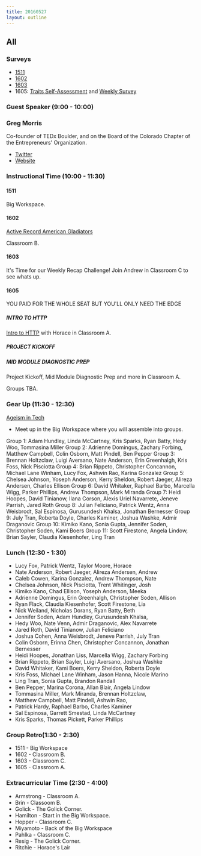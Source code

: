 ```yaml
---
title: 20160527
layout: outline
---
```

## All

### Surveys

* [1511](http://goo.gl/forms/wGiSUJIYFkaNN18i2)
* [1602](https://docs.google.com/forms/d/1U4-V9TbuTibNCejKRgA75cGoh-NrUVOrh3z9VgOkrkQ/viewform)
* [1603](https://docs.google.com/a/casimircreative.com/forms/d/18Qt8S07rZbdSZmGZUR6EFw-vtlEJ0PhgPZgdxO2AXHc/viewform?c=0&w=1)
* 1605: [Traits Self-Assessment](https://docs.google.com/forms/d/1APZtCqNhE11akwpDEO9Y3CpDyGy2PG8vXWUSuccONHo/viewform) and [Weekly Survey](https://docs.google.com/forms/d/1dx6eXgNqWScz-FoDDMbsmqmw_7QRKz3a45Ob8zQ2ijc/viewform)


### Guest Speaker (9:00 - 10:00)

### Greg Morris

Co-founder of TEDx Boulder, and on the Board of the Colorado Chapter of the Entrepreneurs' Organization.

* [Twitter](https://twitter.com/gmorris)
* [Website](http://www.gmorris.com/)


### Instructional Time (10:00 - 11:30)

#### 1511

Big Workspace.

#### 1602

[Active Record American Gladiators](https://github.com/turingschool/lesson_plans/blob/master/ruby_03-professional_rails_applications/active_record_american_gladiators.md)

Classroom B.

#### 1603

It's Time for our Weekly Recap Challenge!
Join Andrew in Classroom C to see whats up.

#### 1605

YOU PAID FOR THE WHOLE SEAT BUT YOU'LL ONLY NEED THE EDGE

##### INTRO TO HTTP

[Intro to HTTP](https://github.com/turingschool/lesson_plans/blob/master/ruby_01-object_oriented_programming_with_ruby/intro_to_http_and_curl_obstacle_course.org) with Horace in Classroom A.

##### PROJECT KICKOFF

##### MID MODULE DIAGNOSTIC PREP

Project Kickoff, Mid Module Diagnostic Prep and more in Classroom A.

Groups TBA.

### Gear Up (11:30 - 12:30)

[Ageism in Tech](https://github.com/turingschool/gear-up/blob/master/ageism_in_tech_org.markdown)

* Meet up in the Big Workspace where you will assemble into groups.

Group 1: Adam Hundley, Linda McCartney, Kris Sparks, Ryan Batty, Hedy Woo, Tommasina Miller
Group 2: Adrienne Domingus, Zachary Forbing, Matthew Campbell, Colin Osborn, Matt Pindell, Ben Pepper
Group 3: Brennan Holtzclaw, Luigi Aversano, Nate Anderson, Erin Greenhalgh, Kris Foss, Nick Pisciotta
Group 4: Brian Rippeto, Christopher Concannon, Michael Lane Winham, Lucy Fox, Ashwin Rao, Karina Gonzalez
Group 5: Chelsea Johnson, Yoseph Anderson, Kerry Sheldon, Robert Jaeger, Alireza Andersen, Charles Ellison
Group 6: David Whitaker, Raphael Barbo, Marcella Wigg, Parker Phillips, Andrew Thompson, Mark Miranda
Group 7: Heidi Hoopes, David Tinianow, Ilana Corson, Alexis Uriel Navarrete, Jeneve Parrish, Jared Roth
Group 8: Julian Feliciano, Patrick Wentz, Anna Weisbrodt, Sal Espinosa, Gurusundesh Khalsa, Jonathan Bernesser
Group 9: July Tran, Roberta Doyle, Charles Kaminer, Joshua Washke, Admir Draganovic
Group 10: Kimiko Kano, Sonia Gupta, Jennifer Soden, Christopher Soden, Kami Boers
Group 11: Scott Firestone, Angela Lindow, Brian Sayler, Claudia Kiesenhofer, Ling Tran

### Lunch (12:30 - 1:30)

* Lucy Fox, Patrick Wentz, Taylor Moore, Horace
* Nate Anderson, Robert Jaeger, Alireza Andersen, Andrew
* Caleb Cowen, Karina Gonzalez, Andrew Thompson, Nate
* Chelsea Johnson, Nick Pisciotta, Trent Whitinger, Josh
* Kimiko Kano, Chad Ellison, Yoseph Anderson, Meeka
* Adrienne Domingus, Erin Greenhalgh, Christopher Soden, Allison
* Ryan Flack, Claudia Kiesenhofer, Scott Firestone, Lia
* Nick Weiland, Nicholas Dorans, Ryan Batty, Beth
* Jennifer Soden, Adam Hundley, Gurusundesh Khalsa,
* Hedy Woo, Nate Venn, Admir Draganovic, Alex Navarrete
* Jared Roth, David Tinianow, Julian Feliciano
* Joshua Cohen, Anna Weisbrodt, Jeneve Parrish, July Tran
* Colin Osborn, Erinna Chen, Christopher Concannon, Jonathan Bernesser
* Heidi Hoopes, Jonathan Liss, Marcella Wigg, Zachary Forbing
* Brian Rippeto, Brian Sayler, Luigi Aversano, Joshua Washke
* David Whitaker, Kami Boers, Kerry Sheldon, Roberta Doyle
* Kris Foss, Michael Lane Winham, Jason Hanna, Nicole Marino
* Ling Tran, Sonia Gupta, Brandon Randall
* Ben Pepper, Marina Corona, Allan Blair, Angela Lindow
* Tommasina Miller, Mark Miranda, Brennan Holtzclaw,
* Matthew Campbell, Matt Pindell, Ashwin Rao,
* Patrick Hardy, Raphael Barbo, Charles Kaminer
* Sal Espinosa, Garrett Smestad, Linda McCartney
* Kris Sparks, Thomas Pickett, Parker Phillips

### Group Retro(1:30 - 2:30)

* 1511 - Big Workspace
* 1602 - Classroom B.
* 1603 - Classroom C.
* 1605 - Classroom A.

### Extracurricular Time (2:30 - 4:00)

* Armstrong - Classroom A.
* Brin - Classoom B.
* Golick - The Golick Corner.
* Hamilton - Start in the Big Workspace.
* Hopper - Classroom C.
* Miyamoto - Back of the Big Workspace
* Pahlka - Classroom C.
* Resig - The Golick Corner.
* Ritchie - Horace's Lair

